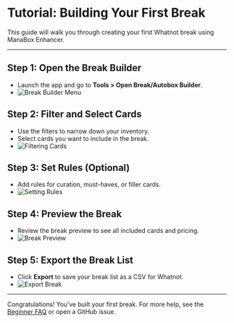 # Tutorial: Building Your First Break

This guide will walk you through creating your first Whatnot break using ManaBox Enhancer.

---

## Step 1: Open the Break Builder
- Launch the app and go to **Tools > Open Break/Autobox Builder**.
- ![Break Builder Menu](../screenshots/break_builder_menu.png)

## Step 2: Filter and Select Cards
- Use the filters to narrow down your inventory.
- Select cards you want to include in the break.
- ![Filtering Cards](../screenshots/filtering_cards.png)

## Step 3: Set Rules (Optional)
- Add rules for curation, must-haves, or filler cards.
- ![Setting Rules](../screenshots/setting_rules.png)

## Step 4: Preview the Break
- Review the break preview to see all included cards and pricing.
- ![Break Preview](../screenshots/break_preview.png)

## Step 5: Export the Break List
- Click **Export** to save your break list as a CSV for Whatnot.
- ![Export Break](../screenshots/export_break.png)

---

Congratulations! You've built your first break. For more help, see the [Beginner FAQ](../../README.md#beginner-faq) or open a GitHub issue. 